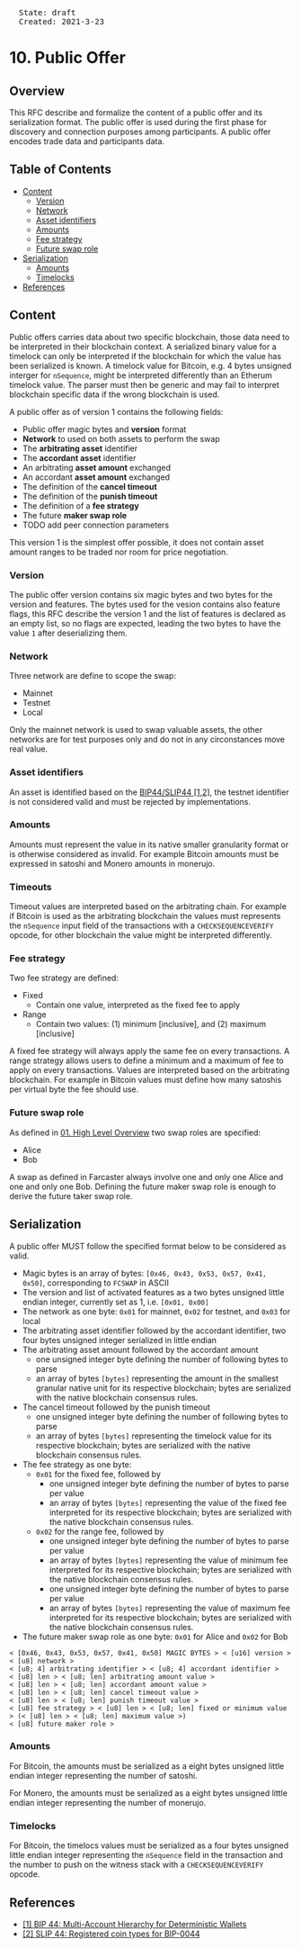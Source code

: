 <pre>
  State: draft
  Created: 2021-3-23
</pre>

# 10. Public Offer

## Overview

This RFC describe and formalize the content of a public offer and its serialization format. The public offer is used during the first phase for discovery and connection purposes among participants. A public offer encodes trade data and participants data.

## Table of Contents

  * [Content](#content)
    * [Version](#version)
    * [Network](#Network)
    * [Asset identifiers](#asset-identifiers)
    * [Amounts](#amounts)
    * [Fee strategy](#fee-strategy)
    * [Future swap role](#future-swap-role)
  * [Serialization](#serialization)
    * [Amounts](#amounts)
    * [Timelocks](#timelocks)
  * [References](#references)

## Content

Public offers carries data about two specific blockchain, those data need to be interpreted in their blockchain context. A serialized binary value for a timelock can only be interpreted if the blockchain for which the value has been serialized is known. A timelock value for Bitcoin, e.g. 4 bytes unsigned interger for `nSequence`, might be interpreted differently than an Etherum timelock value. The parser must then be generic and may fail to interpret blockchain specific data if the wrong blockchain is used.

A public offer as of version 1 contains the following fields:

 * Public offer magic bytes and **version** format
 * **Network** to used on both assets to perform the swap
 * The **arbitrating asset** identifier
 * The **accordant asset** identifier
 * An arbitrating **asset amount** exchanged
 * An accordant **asset amount** exchanged
 * The definition of the **cancel timeout**
 * The definition of the **punish timeout**
 * The definition of a **fee strategy**
 * The future **maker swap role**
 * TODO add peer connection parameters

This version 1 is the simplest offer possible, it does not contain asset amount ranges to be traded nor room for price negotiation.

### Version

The public offer version contains six magic bytes and two bytes for the version and features. The bytes used for the vesion contains also feature flags, this RFC describe the version 1 and the list of features is declared as an empty list, so no flags are expected, leading the two bytes to have the value `1` after deserializing them.

### Network

Three network are define to scope the swap:

 * Mainnet
 * Testnet
 * Local

Only the mainnet network is used to swap valuable assets, the other networks are for test purposes only and do not in any circonstances move real value.

### Asset identifiers

An asset is identified based on the [BIP44/SLIP44 [1,2]](#references), the testnet identifier is not considered valid and must be rejected by implementations.

### Amounts

Amounts must represent the value in its native smaller granularity format or is otherwise considered as invalid. For example Bitcoin amounts must be expressed in satoshi and Monero amounts in monerujo.

### Timeouts

Timeout values are interpreted based on the arbitrating chain. For example if Bitcoin is used as the arbitrating blockchain the values must represents the `nSequence` input field of the transactions with a `CHECKSEQUENCEVERIFY` opcode, for other blockchain the value might be interpreted differently.

### Fee strategy

Two fee strategy are defined:

 * Fixed
    * Contain one value, interpreted as the fixed fee to apply
 * Range
    * Contain two values: (1) minimum [inclusive], and (2) maximum [inclusive]

A fixed fee strategy will always apply the same fee on every transactions. A range strategy allows users to define a minimum and a maximum of fee to apply on every transactions. Values are interpreted based on the arbitrating blockchain. For example in Bitcoin values must define how many satoshis per virtual byte the fee should use.

### Future swap role

As defined in [01. High Level Overview](./01-high-level-overview.md) two swap roles are specified:

 * Alice
 * Bob

A swap as defined in Farcaster always involve one and only one Alice and one and only one Bob. Defining the future maker swap role is enough to derive the future taker swap role.

## Serialization

A public offer MUST follow the specified format below to be considered as valid.

 * Magic bytes is an array of bytes: `[0x46, 0x43, 0x53, 0x57, 0x41, 0x50]`, corresponding to `FCSWAP` in ASCII
 * The version and list of activated features as a two bytes unsigned little endian integer, currently set as 1, i.e. `[0x01, 0x00]`
 * The network as one byte: `0x01` for mainnet, `0x02` for testnet, and `0x03` for local
 * The arbitrating asset identifier followed by the accordant identifier, two four bytes unsigned integer serialized in little endian
 * The arbitrating asset amount followed by the accordant amount
    * one unsigned integer byte defining the number of following bytes to parse
    * an array of bytes `[bytes]` representing the amount in the smallest granular native unit for its respective blockchain; bytes are serialized with the native blockchain consensus rules.
 * The cancel timeout followed by the punish timeout
    * one unsigned integer byte defining the number of following bytes to parse
    * an array of bytes `[bytes]` representing the timelock value for its respective blockchain; bytes are serialized with the native blockchain consensus rules.
 * The fee strategy as one byte:
    * `0x01` for the fixed fee, followed by
        * one unsigned integer byte defining the number of bytes to parse per value
        * an array of bytes `[bytes]` representing the value of the fixed fee interpreted for its respective blockchain; bytes are serialized with the native blockchain consensus rules.
    * `0x02` for the range fee, followed by
        * one unsigned integer byte defining the number of bytes to parse per value
        * an array of bytes `[bytes]` representing the value of minimum fee interpreted for its respective blockchain; bytes are serialized with the native blockchain consensus rules.
        * one unsigned integer byte defining the number of bytes to parse per value
        * an array of bytes `[bytes]` representing the value of maximum fee interpreted for its respective blockchain; bytes are serialized with the native blockchain consensus rules.
 * The future maker swap role as one byte: `0x01` for Alice and `0x02` for Bob

```
< [0x46, 0x43, 0x53, 0x57, 0x41, 0x50] MAGIC BYTES > < [u16] version > < [u8] network >
< [u8; 4] arbitrating identifier > < [u8; 4] accordant identifier >
< [u8] len > < [u8; len] arbitrating amount value >
< [u8] len > < [u8; len] accordant amount value >
< [u8] len > < [u8; len] cancel timeout value >
< [u8] len > < [u8; len] punish timeout value >
< [u8] fee strategy > < [u8] len > < [u8; len] fixed or minimum value > (< [u8] len > < [u8; len] maximum value >)
< [u8] future maker role >
```

### Amounts

For Bitcoin, the amounts must be serialized as a eight bytes unsigned little endian integer representing the number of satoshi.

For Monero, the amounts must be serialized as a eight bytes unsigned little endian integer representing the number of monerujo.

### Timelocks

For Bitcoin, the timelocs values must be serialized as a four bytes unsigned little endian integer representing the `nSequence` field in the transaction and the number to push on the witness stack with a `CHECKSEQUENCEVERIFY` opcode.

## References

 * [[1] BIP 44: Multi-Account Hierarchy for Deterministic Wallets](https://github.com/bitcoin/bips/blob/master/bip-0044.mediawiki)
 * [[2] SLIP 44: Registered coin types for BIP-0044](https://github.com/satoshilabs/slips/blob/master/slip-0044.md#slip-0044--registered-coin-types-for-bip-0044)

